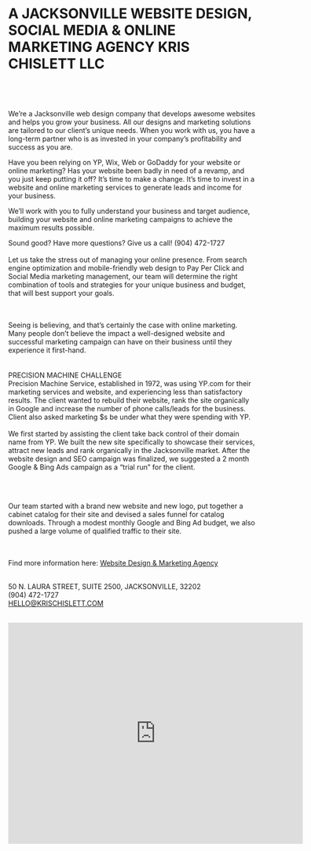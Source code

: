 <div class="mbr-container">
<h1 class="mbr-title align-center mbr-fonts-style mbr-bold mbr-black display-1"><div>
<!-- NAGŁÓWEK  PIERWSZY-->


A JACKSONVILLE WEBSITE DESIGN, SOCIAL MEDIA & ONLINE MARKETING AGENCY
KRIS CHISLETT LLC
<!-- Frank S. Buck PC
Personal Injuries Lawyer in Birmingham, AL-->
</div></h1>
<br><br>

We’re a Jacksonville web design company that develops awesome websites and helps you grow your business. All our designs and marketing solutions are tailored to our client’s unique needs. When you work with us, you have a long-term partner who is as invested in your company’s profitability and success as you are.

Have you been relying on YP, Wix, Web or GoDaddy for your website or online marketing? Has your website been badly in need of a revamp, and you just keep putting it off? It’s time to make a change. It’s time to invest in a website and online marketing services to generate leads and income for your business.

We’ll work with you to fully understand your business and target audience, building your website and online marketing campaigns to achieve the maximum results possible.

Sound good? Have more questions? Give us a call! (904) 472-1727
<br><br>
Let us take the stress out of managing your online presence. From search engine optimization and mobile-friendly web design to Pay Per Click and Social Media marketing management, our team will determine the right combination of tools and strategies for your unique business and budget, that will best support your goals.

<br><br>
Seeing is believing, and that’s certainly the case with online marketing.
Many people don’t believe the impact a well-designed website and successful marketing campaign can have on their business until they experience it first-hand.  
<br><br>
PRECISION MACHINE CHALLENGE<br>
Precision Machine Service, established in 1972, was using YP.com for their marketing services and website, and experiencing less than satisfactory results. The client wanted to rebuild their website, rank the site organically in Google and increase the number of phone calls/leads for the business. Client also asked marketing $s be under what they were spending with YP. 
<br><br>
We first started by assisting the client take back control of their domain name from YP. We built the new site specifically to showcase their services, attract new leads and rank organically in the Jacksonville market. After the website design and SEO campaign was finalized, we suggested a 2 month Google & Bing Ads campaign as a “trial run” for the client.
 
<br><br>

Our team started with a brand new website and new logo, put together a cabinet catalog for their site and devised a sales funnel for catalog downloads. Through a modest monthly Google and Bing Ad budget, we also pushed a large volume of qualified traffic to their site.

<br><br>Find more information here: <a href="https://www.krischislett.com/">Website Design & Marketing Agency</a><br><br>

50 N. LAURA STREET, SUITE 2500,
JACKSONVILLE, 32202<br>
(904) 472-1727<br>
HELLO@KRISCHISLETT.COM
<br><br>


<iframe src="https://www.google.com/maps/embed?pb=!1m14!1m8!1m3!1d220405.61054920882!2d-81.660055!3d30.327135!3m2!1i1024!2i768!4f13.1!3m3!1m2!1s0x0%3A0xab34f69d704f6186!2sKris%20Chislett%20Website%20Design%20%26%20Online%20Marketing!5e0!3m2!1sen!2sph!4v1621395487262!5m2!1sen!2sph" width="600" height="450" style="border:0;" allowfullscreen="" loading="lazy"></iframe>



<br><br><br><br>
  </div>
